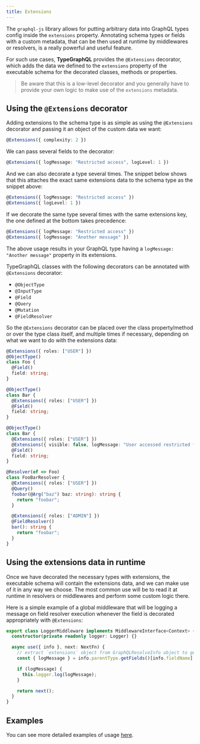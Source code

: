 ```yaml
---
title: Extensions
---
```


The `graphql-js` library allows for putting arbitrary data into GraphQL types config inside the `extensions` property.
Annotating schema types or fields with a custom metadata, that can be then used at runtime by middlewares or resolvers, is a really powerful and useful feature.

For such use cases, **TypeGraphQL** provides the `@Extensions` decorator, which adds the data we defined to the `extensions` property of the executable schema for the decorated classes, methods or properties.

> Be aware that this is a low-level decorator and you generally have to provide your own logic to make use of the `extensions` metadata.

## Using the `@Extensions` decorator

Adding extensions to the schema type is as simple as using the `@Extensions` decorator and passing it an object of the custom data we want:

```typescript
@Extensions({ complexity: 2 })
```

We can pass several fields to the decorator:

```typescript
@Extensions({ logMessage: "Restricted access", logLevel: 1 })
```

And we can also decorate a type several times. The snippet below shows that this attaches the exact same extensions data to the schema type as the snippet above:

```typescript
@Extensions({ logMessage: "Restricted access" })
@Extensions({ logLevel: 1 })
```

If we decorate the same type several times with the same extensions key, the one defined at the bottom takes precedence:

```typescript
@Extensions({ logMessage: "Restricted access" })
@Extensions({ logMessage: "Another message" })
```

The above usage results in your GraphQL type having a `logMessage: "Another message"` property in its extensions.

TypeGraphQL classes with the following decorators can be annotated with `@Extensions` decorator:

- `@ObjectType`
- `@InputType`
- `@Field`
- `@Query`
- `@Mutation`
- `@FieldResolver`

So the `@Extensions` decorator can be placed over the class property/method or over the type class itself, and multiple times if necessary, depending on what we want to do with the extensions data:

```typescript
@Extensions({ roles: ["USER"] })
@ObjectType()
class Foo {
  @Field()
  field: string;
}

@ObjectType()
class Bar {
  @Extensions({ roles: ["USER"] })
  @Field()
  field: string;
}

@ObjectType()
class Bar {
  @Extensions({ roles: ["USER"] })
  @Extensions({ visible: false, logMessage: "User accessed restricted field" })
  @Field()
  field: string;
}

@Resolver(of => Foo)
class FooBarResolver {
  @Extensions({ roles: ["USER"] })
  @Query()
  foobar(@Arg("baz") baz: string): string {
    return "foobar";
  }

  @Extensions({ roles: ["ADMIN"] })
  @FieldResolver()
  bar(): string {
    return "foobar";
  }
}
```

## Using the extensions data in runtime

Once we have decorated the necessary types with extensions, the executable schema will contain the extensions data, and we can make use of it in any way we choose. The most common use will be to read it at runtime in resolvers or middlewares and perform some custom logic there.

Here is a simple example of a global middleware that will be logging a message on field resolver execution whenever the field is decorated appropriately with `@Extensions`:

```typescript
export class LoggerMiddleware implements MiddlewareInterface<Context> {
  constructor(private readonly logger: Logger) {}

  async use({ info }, next: NextFn) {
    // extract `extensions` object from GraphQLResolveInfo object to get the `logMessage` value
    const { logMessage } = info.parentType.getFields()[info.fieldName].extensions || {};

    if (logMessage) {
      this.logger.log(logMessage);
    }

    return next();
  }
}
```

## Examples

You can see more detailed examples of usage [here](https://github.com/MichalLytek/type-graphql/tree/master/examples/extensions).
